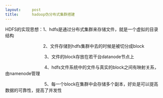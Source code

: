 ```yaml
---
layout:     post
title:      hadoop伪分布式集群搭建
---
```

<div id="article_content" class="article_content clearfix csdn-tracking-statistics" data-pid="blog" data-mod="popu_307" data-dsm="post">
								            <link rel="stylesheet" href="https://csdnimg.cn/release/phoenix/template/css/ck_htmledit_views-f76675cdea.css">
						<div class="htmledit_views" id="content_views">
                <p>HDFS的实现思想：1、hdfs是通过分布式集群来存储文件，就是一个虚拟的目录结构</p><p>                               2、文件存储到hdfs集群中去的时候是被切分成block<br></p><p>                                3、文件的block存放在若干台datanode节点上<br></p><p>                                4、hdfs文件系统中的文件与真实的block之间有映射关系，由namenode管理<br></p><p>                                5、每一个block在集群中会存储多个副本，好处是可以提高数据的可靠性，提高了并发性<br></p>            </div>
                </div>